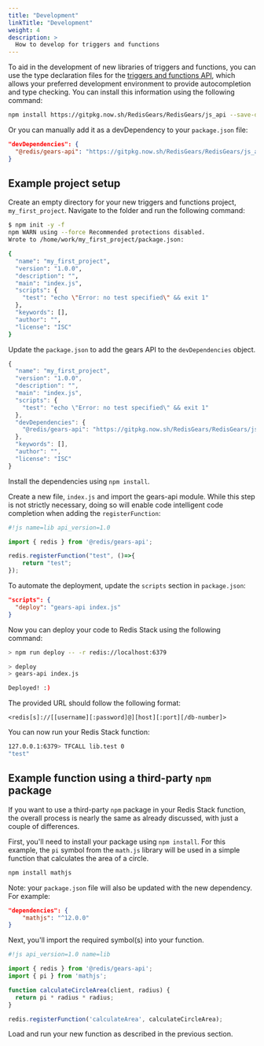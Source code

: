 ```yaml
---
title: "Development"
linkTitle: "Development"
weight: 4
description: >
  How to develop for triggers and functions
---
```


To aid in the development of new libraries of triggers and functions, you can use the type declaration files for the [triggers and functions API](/docs/interact/programmability/triggers-and-functions/concepts/javascript_api/), which allows your preferred development environment to provide autocompletion and type checking. You can install this information using the following command:

```bash
npm install https://gitpkg.now.sh/RedisGears/RedisGears/js_api --save-dev
```

Or you can manually add it as a devDependency to your `package.json` file:

```json
"devDependencies": {
  "@redis/gears-api": "https://gitpkg.now.sh/RedisGears/RedisGears/js_api"
}
```

## Example project setup

Create an empty directory for your new triggers and functions project, `my_first_project`. Navigate to the folder and run the following command:

```bash
$ npm init -y -f
npm WARN using --force Recommended protections disabled.
Wrote to /home/work/my_first_project/package.json:

{
  "name": "my_first_project",
  "version": "1.0.0",
  "description": "",
  "main": "index.js",
  "scripts": {
    "test": "echo \"Error: no test specified\" && exit 1"
  },
  "keywords": [],
  "author": "",
  "license": "ISC"
}
```

Update the `package.json` to add the gears API to the `devDependencies` object.

```js
{
  "name": "my_first_project",
  "version": "1.0.0",
  "description": "",
  "main": "index.js",
  "scripts": {
    "test": "echo \"Error: no test specified\" && exit 1"
  },
  "devDependencies": {
    "@redis/gears-api": "https://gitpkg.now.sh/RedisGears/RedisGears/js_api"
  },
  "keywords": [],
  "author": "",
  "license": "ISC"
}
```

Install the dependencies using `npm install`.

Create a new file, `index.js` and import the gears-api module. While this step is not strictly necessary, doing so will enable code intelligent code completion when adding the `registerFunction`:

```JavaScript
#!js name=lib api_version=1.0

import { redis } from '@redis/gears-api';

redis.registerFunction("test", ()=>{
    return "test";
});
```

To automate the deployment, update the `scripts` section in `package.json`:

```json
"scripts": {
  "deploy": "gears-api index.js"
}
```

Now you can deploy your code to Redis Stack using the following command:

```bash
> npm run deploy -- -r redis://localhost:6379

> deploy
> gears-api index.js

Deployed! :)
```

The provided URL should follow the following format:

`<redis[s]://[[username][:password]@][host][:port][/db-number]>`

You can now run your Redis Stack function:

```bash
127.0.0.1:6379> TFCALL lib.test 0
"test"
```

## Example function using a third-party `npm` package

If you want to use a third-party `npm` package in your Redis Stack function, the overall process is nearly the same as already discussed, with just a couple of differences.

First, you'll need to install your package using `npm install`. For this example, the `pi` symbol from the `math.js` library will be used in a simple function that calculates the area of a circle.

```bash
npm install mathjs
```

Note: your `package.json` file will also be updated with the new dependency. For example:

```json
"dependencies": {
    "mathjs": "^12.0.0"
}
```

Next, you'll import the required symbol(s) into your function.

```javascript
#!js api_version=1.0 name=lib

import { redis } from '@redis/gears-api';
import { pi } from 'mathjs';

function calculateCircleArea(client, radius) {
  return pi * radius * radius;
}

redis.registerFunction('calculateArea', calculateCircleArea);
```

Load and run your new function as described in the previous section.